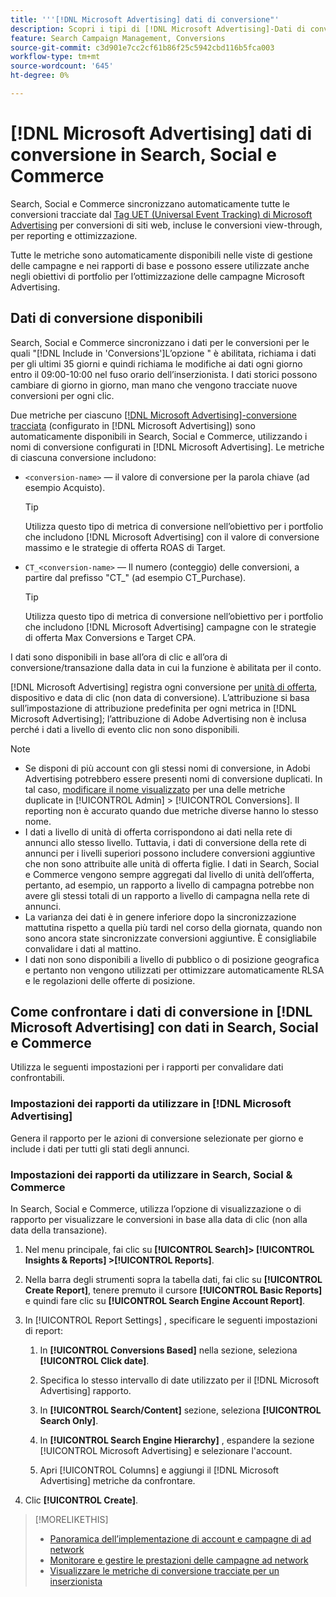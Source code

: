 ```yaml
---
title: '''[!DNL Microsoft Advertising] dati di conversione"'
description: Scopri i tipi di [!DNL Microsoft Advertising]-Dati di conversione tracciati disponibili in Search, Social e Commerce.
feature: Search Campaign Management, Conversions
source-git-commit: c3d901e7cc2cf61b86f25c5942cbd116b5fca003
workflow-type: tm+mt
source-wordcount: '645'
ht-degree: 0%

---
```


# [!DNL Microsoft Advertising] dati di conversione in Search, Social e Commerce

Search, Social e Commerce sincronizzano automaticamente tutte le conversioni tracciate dal [Tag UET (Universal Event Tracking) di Microsoft Advertising](https://about.ads.microsoft.com/solutions/tools/universal-event-tracking) per conversioni di siti web, incluse le conversioni view-through, per reporting e ottimizzazione.

Tutte le metriche sono automaticamente disponibili nelle viste di gestione delle campagne e nei rapporti di base e possono essere utilizzate anche negli obiettivi di portfolio per l’ottimizzazione delle campagne Microsoft Advertising.

## Dati di conversione disponibili

Search, Social e Commerce sincronizzano i dati per le conversioni per le quali &quot;[!DNL Include in 'Conversions']L’opzione &quot; è abilitata, richiama i dati per gli ultimi 35 giorni e quindi richiama le modifiche ai dati ogni giorno entro il 09:00-10:00 nel fuso orario dell’inserzionista. I dati storici possono cambiare di giorno in giorno, man mano che vengono tracciate nuove conversioni per ogni clic.

Due metriche per ciascuno [[!DNL Microsoft Advertising]-conversione tracciata](https://help.ads.microsoft.com/apex/index/3/en-us/n5012) (configurato in [!DNL Microsoft Advertising]) sono automaticamente disponibili in Search, Social e Commerce, utilizzando i nomi di conversione configurati in [!DNL Microsoft Advertising]. Le metriche di ciascuna conversione includono:

* `<conversion-name>` — il valore di conversione per la parola chiave (ad esempio Acquisto).

  >[!TIP]
  >
  >Utilizza questo tipo di metrica di conversione nell’obiettivo per i portfolio che includono [!DNL Microsoft Advertising] con il valore di conversione massimo e le strategie di offerta ROAS di Target.

* `CT_<conversion-name>` — Il numero (conteggio) delle conversioni, a partire dal prefisso &quot;CT_&quot; (ad esempio CT_Purchase).

  >[!TIP]
  >
  >Utilizza questo tipo di metrica di conversione nell’obiettivo per i portfolio che includono [!DNL Microsoft Advertising] campagne con le strategie di offerta Max Conversions e Target CPA.

I dati sono disponibili in base all’ora di clic e all’ora di conversione/transazione dalla data in cui la funzione è abilitata per il conto.

[!DNL Microsoft Advertising] registra ogni conversione per [unità di offerta](/help/search-social-commerce/glossary.md#a-b), dispositivo e data di clic (non data di conversione). L’attribuzione si basa sull’impostazione di attribuzione predefinita per ogni metrica in [!DNL Microsoft Advertising]; l’attribuzione di Adobe Advertising non è inclusa perché i dati a livello di evento clic non sono disponibili.

>[!NOTE]
>
>* Se disponi di più account con gli stessi nomi di conversione, in Adobi Advertising potrebbero essere presenti nomi di conversione duplicati. In tal caso, [modificare il nome visualizzato](/help/search-social-commerce/admin/conversion-metrics/conversion-metric-edit-display-name.md) per una delle metriche duplicate in [!UICONTROL Admin] > [!UICONTROL Conversions]. Il reporting non è accurato quando due metriche diverse hanno lo stesso nome.
>* I dati a livello di unità di offerta corrispondono ai dati nella rete di annunci allo stesso livello. Tuttavia, i dati di conversione della rete di annunci per i livelli superiori possono includere conversioni aggiuntive che non sono attribuite alle unità di offerta figlie. I dati in Search, Social e Commerce vengono sempre aggregati dal livello di unità dell’offerta, pertanto, ad esempio, un rapporto a livello di campagna potrebbe non avere gli stessi totali di un rapporto a livello di campagna nella rete di annunci.
>* La varianza dei dati è in genere inferiore dopo la sincronizzazione mattutina rispetto a quella più tardi nel corso della giornata, quando non sono ancora state sincronizzate conversioni aggiuntive. È consigliabile convalidare i dati al mattino.
>* I dati non sono disponibili a livello di pubblico o di posizione geografica e pertanto non vengono utilizzati per ottimizzare automaticamente RLSA e le regolazioni delle offerte di posizione.

## Come confrontare i dati di conversione in [!DNL Microsoft Advertising] con dati in Search, Social e Commerce

Utilizza le seguenti impostazioni per i rapporti per convalidare dati confrontabili.

### Impostazioni dei rapporti da utilizzare in [!DNL Microsoft Advertising]

Genera il rapporto per le azioni di conversione selezionate per giorno e include i dati per tutti gli stati degli annunci.

### Impostazioni dei rapporti da utilizzare in Search, Social &amp; Commerce

In Search, Social e Commerce, utilizza l’opzione di visualizzazione o di rapporto per visualizzare le conversioni in base alla data di clic (non alla data della transazione).

1. Nel menu principale, fai clic su **[!UICONTROL Search]> [!UICONTROL Insights & Reports] >[!UICONTROL Reports]**.

1. Nella barra degli strumenti sopra la tabella dati, fai clic su **[!UICONTROL Create Report]**, tenere premuto il cursore **[!UICONTROL Basic Reports]** e quindi fare clic su **[!UICONTROL Search Engine Account Report]**.

1. In [!UICONTROL Report Settings] , specificare le seguenti impostazioni di report:

   1. In **[!UICONTROL Conversions Based]** nella sezione, seleziona **[!UICONTROL Click date]**.

   1. Specifica lo stesso intervallo di date utilizzato per il [!DNL Microsoft Advertising] rapporto.

   1. In **[!UICONTROL Search/Content]** sezione, seleziona **[!UICONTROL Search Only]**.

   1. In **[!UICONTROL Search Engine Hierarchy]** , espandere la sezione [!UICONTROL Microsoft Advertising] e selezionare l&#39;account.

   1. Apri [!UICONTROL Columns] e aggiungi il [!DNL Microsoft Advertising] metriche da confrontare.

1. Clic **[!UICONTROL Create]**.

>[!MORELIKETHIS]
>
>* [Panoramica dell’implementazione di account e campagne di ad network](campaign-implemention-overview.md)
>* [Monitorare e gestire le prestazioni delle campagne ad network](monitor-performance-campaigns.md)
>* [Visualizzare le metriche di conversione tracciate per un inserzionista](/help/search-social-commerce/admin/conversion-metrics/conversion-metric-view-tracked.md)
